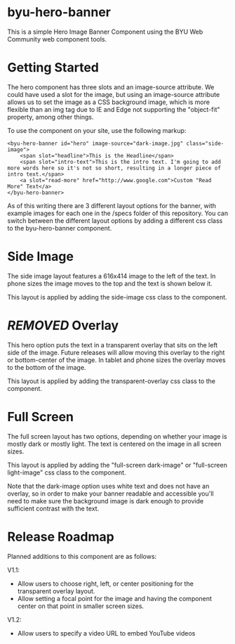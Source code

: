 # byu-hero-banner

This is a simple Hero Image Banner Component using the BYU Web Community web component
tools.

# Getting Started

The hero component has three slots and an image-source attribute. We could have used a slot for the image, but using an image-source attribute allows us to set the image as a CSS background image, which is more flexible than an img tag due to IE and Edge not supporting the "object-fit" property, among other things.

To use the component on your site, use the following markup:

    <byu-hero-banner id="hero" image-source="dark-image.jpg" class="side-image">
        <span slot="headline">This is the Headline</span>
        <span slot="intro-text">This is the intro text. I'm going to add more words here so it's not so short, resulting in a longer piece of intro text.</span>
        <a slot="read-more" href="http://www.google.com">Custom "Read More" Text</a>
    </byu-hero-banner>

As of this writing there are 3 different layout options for the banner, with example images for each one in the /specs folder of this repository. You can switch between the different layout options by adding a different css class to the byu-hero-banner component. 

# Side Image

The side image layout features a 616x414 image to the left of the text. In phone sizes the image moves to the top and the text is shown below it.

This layout is applied by adding the side-image css class to the component.

# ***REMOVED*** Overlay

This hero option puts the text in a transparent overlay that sits on the left side of the image. Future releases will allow moving this overlay to the right or bottom-center of the image. In tablet and phone sizes the overlay moves to the bottom of the image.

This layout is applied by adding the transparent-overlay css class to the component.

# Full Screen

The full screen layout has two options, depending on whether your image is mostly dark or mostly light. The text is centered on the image in all screen sizes.

This layout is applied by adding the "full-screen dark-image" or "full-screen light-image" css class to the component. 

Note that the dark-image option uses white text and does not have an overlay, so in order to make your banner readable and accessible you'll need to make sure the background image is dark enough to provide sufficient contrast with the text.

# Release Roadmap

Planned additions to this component are as follows:

V1.1: 
- Allow users to choose right, left, or center positioning for the transparent overlay layout.
- Allow setting a focal point for the image and having the component center on that point in smaller screen sizes.

V1.2:
- Allow users to specify a video URL to embed YouTube videos
